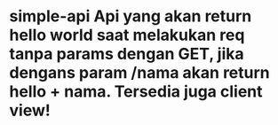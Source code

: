 # simple-api Api yang akan return hello world saat melakukan req tanpa params dengan GET, jika dengans param /nama akan return hello + nama. Tersedia juga client view!
